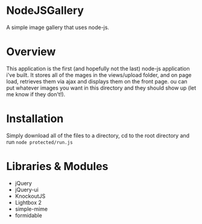 NodeJSGallery
=============

A simple image gallery that uses node-js.

Overview
========

This application is the first (and hopefully not the last) node-js application i've built. It stores all of the 
mages in the views/upload folder, and on page load, retrieves them via ajax and displays them on the front page. 
ou can put whatever images you want in this directory and they should show up (let me know if they don't!).

Installation
============

Simply download all of the files to a directory, cd to the root directory and run `node protected/run.js`

Libraries & Modules
===================
* jQuery
* jQuery-ui
* KnockoutJS
* Lightbox 2
* simple-mime
* formidable
